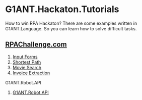 # G1ANT.Hackaton.Tutorials

How to win RPA Hackaton? There are some examples written in G1ANT.Language. 
So you can learn how to solve difficult tasks.

## [RPAChallenge.com](http://rpachallenge.com)

1. [Input Forms](RPAChallenge.InputForms/README.md)
2. [Shortest Path](RPAChallenge.ShortestPath/README.md)
3. [Movie Search](RPAChallenge.MovieSearch/README.md)
4. [Invoice Extraction](RPAChallenge.InvoiceExtraction/README.md)

G1ANT.Robot.API

1. [G1ANT.Robot.API](G1ANT.Robot.API/README.md)